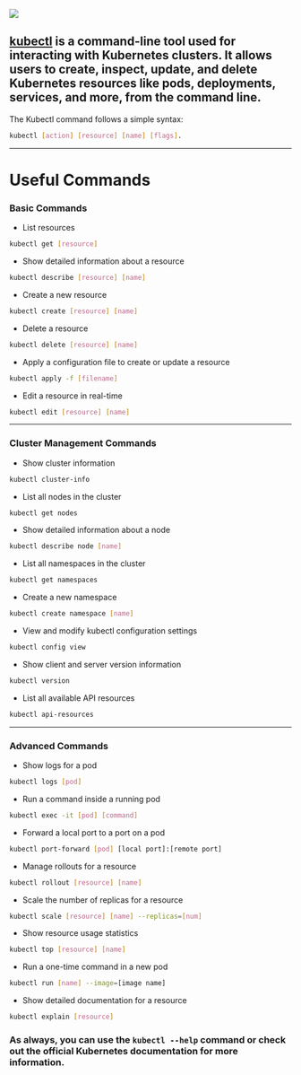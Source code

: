 ![](https://geekflare.com/wp-content/uploads/2021/03/kubectl.jpg)

## [kubectl](https://kubernetes.io/docs/reference/kubectl/) is a command-line tool used for interacting with Kubernetes clusters. It allows users to create, inspect, update, and delete Kubernetes resources like pods, deployments, services, and more, from the command line.

The Kubectl command follows a simple syntax:
```bash 
kubectl [action] [resource] [name] [flags]. 
```
---
# Useful Commands

### Basic Commands

* List resources
```bash
kubectl get [resource]
```
* Show detailed information about a resource
```bash
kubectl describe [resource] [name]
```
* Create a new resource
```bash
kubectl create [resource] [name]
```
* Delete a resource
```bash
kubectl delete [resource] [name]
```
* Apply a configuration file to create or update a resource
```bash
kubectl apply -f [filename] 
```
* Edit a resource in real-time
```bash
kubectl edit [resource] [name]
```
---
### Cluster Management Commands
* Show cluster information
```bash
kubectl cluster-info 
```
* List all nodes in the cluster
```bash
kubectl get nodes
```
* Show detailed information about a node
```bash
kubectl describe node [name]
```
* List all namespaces in the cluster
```bash
kubectl get namespaces
```
* Create a new namespace
```bash
kubectl create namespace [name]
```
* View and modify kubectl configuration settings
```bash
kubectl config view
```
* Show client and server version information
```bash
kubectl version
```
* List all available API resources
```bash
kubectl api-resources
```
---
### Advanced Commands

* Show logs for a pod
```bash
kubectl logs [pod]
```
* Run a command inside a running pod
```bash
kubectl exec -it [pod] [command]
```
* Forward a local port to a port on a pod
```bash
kubectl port-forward [pod] [local port]:[remote port]
```
* Manage rollouts for a resource
```bash
kubectl rollout [resource] [name]
```
* Scale the number of replicas for a resource
```bash
kubectl scale [resource] [name] --replicas=[num]
```
* Show resource usage statistics
```bash
kubectl top [resource] [name]
```
* Run a one-time command in a new pod
```bash
kubectl run [name] --image=[image name]
```
* Show detailed documentation for a resource
```bash
kubectl explain [resource]
```

### As always, you can use the ```kubectl --help``` command or check out the official Kubernetes documentation for more information.